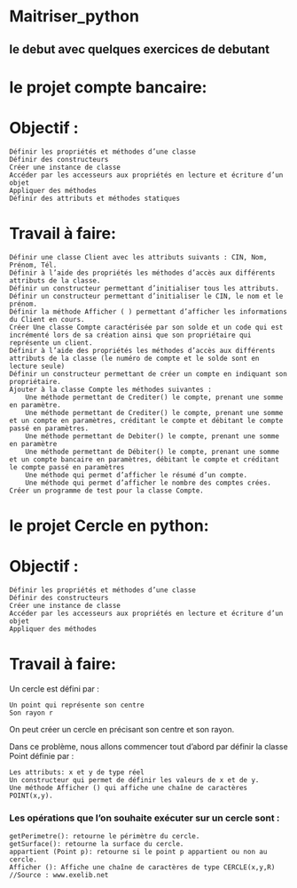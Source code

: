 # Maitriser_python
## le debut avec quelques exercices de debutant
le projet compte bancaire:
========================= 
Objectif : 
========= 

    Définir les propriétés et méthodes d’une classe
    Définir des constructeurs
    Créer une instance de classe
    Accéder par les accesseurs aux propriétés en lecture et écriture d’un objet
    Appliquer des méthodes
    Définir des attributs et méthodes statiques

Travail à faire:
===============

    Définir une classe Client avec les attributs suivants : CIN, Nom, Prénom, Tél.
    Définir à l’aide des propriétés les méthodes d’accès aux différents attributs de la classe.
    Définir un constructeur permettant d’initialiser tous les attributs.
    Définir un constructeur permettant d’initialiser le CIN, le nom et le prénom.
    Définir la méthode Afficher ( ) permettant d’afficher les informations du Client en cours.
    Créer Une classe Compte caractérisée par son solde et un code qui est incrémenté lors de sa création ainsi que son propriétaire qui représente un client.
    Définir à l’aide des propriétés les méthodes d’accès aux différents attributs de la classe (le numéro de compte et le solde sont en lecture seule)
    Définir un constructeur permettant de créer un compte en indiquant son propriétaire.
    Ajouter à la classe Compte les méthodes suivantes :
        Une méthode permettant de Crediter() le compte, prenant une somme en paramètre.
        Une méthode permettant de Crediter() le compte, prenant une somme et un compte en paramètres, créditant le compte et débitant le compte passé en paramètres.
        Une méthode permettant de Debiter() le compte, prenant une somme en paramètre
        Une méthode permettant de Débiter() le compte, prenant une somme et un compte bancaire en paramètres, débitant le compte et créditant le compte passé en paramètres
        Une méthode qui permet d’afficher le résumé d’un compte.
        Une méthode qui permet d’afficher le nombre des comptes crées.
    Créer un programme de test pour la classe Compte.
le projet Cercle en python:
==========================
Objectif : 
=========

    Définir les propriétés et méthodes d’une classe
    Définir des constructeurs
    Créer une instance de classe
    Accéder par les accesseurs aux propriétés en lecture et écriture d’un objet
    Appliquer des méthodes

Travail à faire:
===============

Un cercle est défini par :

    Un point qui représente son centre 
    Son rayon r

On peut créer un cercle en précisant son centre et son rayon.

Dans ce problème, nous allons commencer tout d’abord par définir la classe Point définie par :

    Les attributs: x et y de type réel
    Un constructeur qui permet de définir les valeurs de x et de y.
    Une méthode Afficher () qui affiche une chaîne de caractères POINT(x,y).

### Les opérations que l’on souhaite exécuter sur un cercle sont :

    getPerimetre(): retourne le périmètre du cercle.
    getSurface(): retourne la surface du cercle.
    appartient (Point p): retourne si le point p appartient ou non au cercle.
    Afficher (): Affiche une chaîne de caractères de type CERCLE(x,y,R)
    //Source : www.exelib.net
